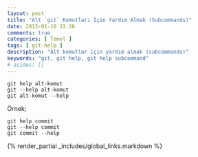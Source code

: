 ```yaml
---
layout: post
title: "Alt `git` Komutları İçin Yardım Almak (Subcommands)"
date: 2013-01-10 22:26
comments: true
categories: [ Temel ]
tags: [ git-help ]
description: "Alt komutlar için yardım almak (subcommands)"
keywords: "git, git help, git help subcommand"
# asides: []
---
```


    git help alt-komut
    git --help alt-komut
    git alt-komut --help

<!-- more -->

Örnek;

    git help commit
    git --help commit
    git commit --help

{% render_partial _includes/global_links.markdown %}

